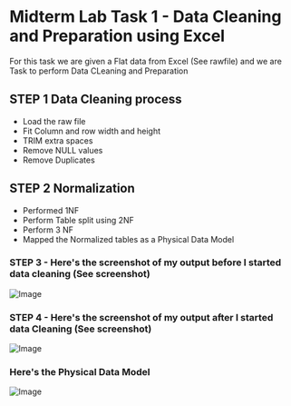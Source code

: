 # Midterm Lab Task 1 - Data Cleaning and Preparation using Excel
For this task we are given a Flat data from Excel (See rawfile) and we are Task to perform Data CLeaning and Preparation 
## STEP 1 Data Cleaning process
- Load the raw file
- Fit Column and row width and height
- TRIM extra spaces
- Remove NULL values
- Remove Duplicates
## STEP 2 Normalization 
- Performed 1NF
- Perform Table split using 2NF
- Perform 3 NF
- Mapped the Normalized tables as a Physical Data Model
### STEP 3 - Here's the screenshot of my output before I started data cleaning (See screenshot) 

 ![Image](https://github.com/user-attachments/assets/30995fce-32f9-42e4-a65d-08e59bc4bcfd)

### STEP 4 - Here's the screenshot of my output after I started data Cleaning (See screenshot) 
![Image](https://github.com/user-attachments/assets/f1b1afcf-da06-42b0-83ce-cd53adc4fcab)

### Here's the Physical Data Model 
![Image](https://github.com/user-attachments/assets/2c527723-63b7-4a5f-b4db-dc7c2bf0bf55)
